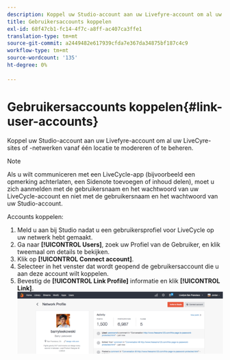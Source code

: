 ```yaml
---
description: Koppel uw Studio-account aan uw Livefyre-account om al uw LiveCyre-sites of -netwerken vanaf één locatie te modereren of te beheren.
title: Gebruikersaccounts koppelen
exl-id: 68f47cb1-fc14-4f7c-a8ff-ac407ca3ffe1
translation-type: tm+mt
source-git-commit: a2449482e617939cfda7e367da34875bf187c4c9
workflow-type: tm+mt
source-wordcount: '135'
ht-degree: 0%

---
```


# Gebruikersaccounts koppelen{#link-user-accounts}

Koppel uw Studio-account aan uw Livefyre-account om al uw LiveCyre-sites of -netwerken vanaf één locatie te modereren of te beheren.

>[!NOTE]
>
>Als u wilt communiceren met een LiveCycle-app (bijvoorbeeld een opmerking achterlaten, een Sidenote toevoegen of inhoud delen), moet u zich aanmelden met de gebruikersnaam en het wachtwoord van uw LiveCycle-account en niet met de gebruikersnaam en het wachtwoord van uw Studio-account.

Accounts koppelen:

1. Meld u aan bij Studio nadat u een gebruikersprofiel voor LiveCycle op uw netwerk hebt gemaakt.
1. Ga naar **[!UICONTROL Users]**, zoek uw Profiel van de Gebruiker, en klik tweemaal om details te bekijken.
1. Klik op **[!UICONTROL Connect account]**.
1. Selecteer in het venster dat wordt geopend de gebruikersaccount die u aan deze account wilt koppelen.
1. Bevestig de **[!UICONTROL Link Profile]** informatie en klik **[!UICONTROL Link]**. ![](assets/UsersConnectAccount-1024x311.png)
